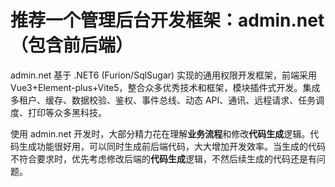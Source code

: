 # 推荐一个管理后台开发框架：admin.net（包含前后端）

admin.net 基于 .NET6 (Furion/SqlSugar) 实现的通用权限开发框架，前端采用 Vue3+Element-plus+Vite5，整合众多优秀技术和框架，模块插件式开发。集成多租户、缓存、数据校验、鉴权、事件总线、动态 API、通讯、远程请求、任务调度、打印等众多黑科技。

使用 admin.net 开发时，大部分精力花在理解**业务流程**和修改**代码生成**逻辑。代码生成功能很好用，可以同时生成前后端代码，大大增加开发效率。当生成的代码不符合要求时，优先考虑修改后端的**代码生成**逻辑，不然后续生成的代码还是有问题。
